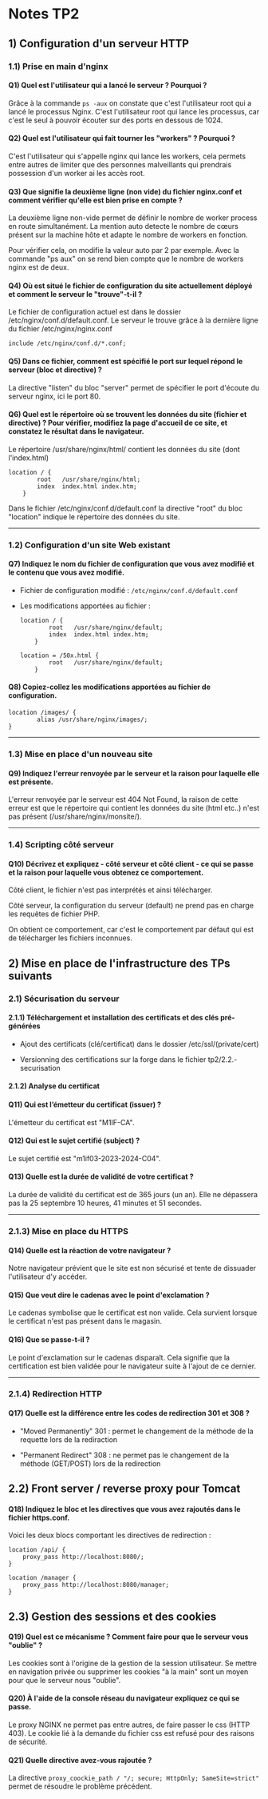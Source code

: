 # Notes TP2 

## 1) Configuration d'un serveur HTTP

### 1.1) Prise en main d'nginx

#### Q1) Quel est l'utilisateur qui a lancé le serveur ? Pourquoi ?
Grâce à la commande ``` ps -aux ``` on constate que c'est l'utilisateur root qui a lancé le processus Nginx. C'est l'utilisateur root qui lance les processus, car c'est le seul à pouvoir écouter sur des ports en dessous de 1024. 

#### Q2) Quel est l'utilisateur qui fait tourner les "workers" ? Pourquoi ?

C'est l'utilisateur qui s'appelle nginx qui lance les workers, cela permets entre autres de limiter que des personnes malveillants qui prendrais possession d'un worker ai les accès root.

#### Q3) Que signifie la deuxième ligne (non vide) du fichier nginx.conf et comment vérifier qu'elle est bien prise en compte ?

La deuxième ligne non-vide permet de définir le nombre de worker process en route simultanément. La mention auto detecte le nombre de cœurs présent sur la machine hôte et adapte le nombre de workers en fonction.

Pour vérifier cela, on modifie la valeur auto par 2 par exemple. Avec la commande "ps aux" on se rend bien compte que le nombre de workers nginx est de deux.


#### Q4) Où est situé le fichier de configuration du site actuellement déployé et comment le serveur le "trouve"-t-il ?

Le fichier de configuration actuel est dans le dossier /etc/nginx/conf.d/default.conf. 
Le serveur le trouve grâce à la dernière ligne du fichier /etc/nginx/nginx.conf

```
include /etc/nginx/conf.d/*.conf;
```

#### Q5) Dans ce fichier, comment est spécifié le port sur lequel répond le serveur (bloc et directive) ?

La directive "listen" du bloc "server" permet de spécifier le port d'écoute du serveur nginx, ici le port 80. 

#### Q6) Quel est le répertoire où se trouvent les données du site (fichier et directive) ? Pour vérifier, modifiez la page d'accueil de ce site, et constatez le résultat dans le navigateur.

Le répertoire /usr/share/nginx/html/ contient les données du site (dont l'index.html)

```
location / {
        root   /usr/share/nginx/html;
        index  index.html index.htm;
    }
```

Dans le fichier /etc/nginx/conf.d/default.conf la directive "root" du bloc "location" indique le répertoire des données du site.

---

### 1.2) Configuration d'un site Web existant

#### Q7) Indiquez le nom du fichier de configuration que vous avez modifié et le contenu que vous avez modifié.

* Fichier de configuration modifié : `/etc/nginx/conf.d/default.conf`

* Les modifications apportées au fichier :
	```
	location / {
            root   /usr/share/nginx/default;
            index  index.html index.htm;
        }	
	```
	```
	location = /50x.html {
            root   /usr/share/nginx/default;
        }
	```

#### Q8) Copiez-collez les modifications apportées au fichier de configuration.

```
location /images/ {
        alias /usr/share/nginx/images/;
}
```

---

### 1.3) Mise en place d'un nouveau site

#### Q9) Indiquez l'erreur renvoyée par le serveur et la raison pour laquelle elle est présente.

L'erreur renvoyée par le serveur est 404 Not Found, la raison de cette erreur est que le répertoire qui contient les données du site (html etc..) n'est pas présent (/usr/share/nginx/monsite/).

---

### 1.4) Scripting côté serveur

#### Q10) Décrivez et expliquez - côté serveur et côté client - ce qui se passe et la raison pour laquelle vous obtenez ce comportement.

Côté client, le fichier n'est pas interprétés et ainsi télécharger.

Côté serveur, la configuration du serveur (default) ne prend pas en charge les requêtes de fichier PHP. 

On obtient ce comportement, car c'est le comportement par défaut qui est de télécharger les fichiers inconnues.

## 2) Mise en place de l'infrastructure des TPs suivants

### 2.1) Sécurisation du serveur

#### 2.1.1) Téléchargement et installation des certificats et des clés pré-générées

* Ajout des certificats (clé/certificat) dans le dossier /etc/ssl/(private/cert)

* Versionning des certifications sur la forge dans le fichier tp2/2.2.-securisation 

#### 2.1.2) Analyse du certificat

#### Q11) Qui est l’émetteur du certificat (issuer) ?

L'émetteur du certificat est "M1IF-CA".

#### Q12) Qui est le sujet certifié (subject) ?

Le sujet certifié est "m1if03-2023-2024-C04".

#### Q13) Quelle est la durée de validité de votre certificat ?

La durée de validité du certificat est de 365 jours (un an). Elle ne dépassera pas la 25 septembre 10 heures, 41 minutes et 51 secondes.

---

### 2.1.3) Mise en place du HTTPS 

#### Q14) Quelle est la réaction de votre navigateur ?

Notre navigateur prévient que le site est non sécurisé et tente de dissuader l'utilisateur d'y accéder.

#### Q15) Que veut dire le cadenas avec le point d'exclamation ?

Le cadenas symbolise que le certificat est non valide. Cela survient lorsque le certificat n'est pas présent dans le magasin.

#### Q16) Que se passe-t-il ?

Le point d'exclamation sur le cadenas disparaît. Cela signifie que la certification est bien validée pour le navigateur suite à l'ajout de ce dernier.

---

### 2.1.4) Redirection HTTP

#### Q17) Quelle est la différence entre les codes de redirection 301 et 308 ?

* "Moved Permanently" 301 : permet le changement de la méthode de la requette lors de la rediraction

* "Permanent Redirect" 308 : ne permet pas le changement de la méthode (GET/POST) lors de la redirection

## 2.2) Front server / reverse proxy pour Tomcat

#### Q18) Indiquez le bloc et les directives que vous avez rajoutés dans le fichier https.conf.

Voici les deux blocs comportant les directives de redirection :

```
location /api/ {
    proxy_pass http://localhost:8080/;
}

location /manager {
    proxy_pass http://localhost:8080/manager;
}
```

## 2.3) Gestion des sessions et des cookies

#### Q19) Quel est ce mécanisme ? Comment faire pour que le serveur vous "oublie" ?

Les cookies sont à l'origine de la gestion de la session utilisateur. Se mettre en navigation privée ou supprimer les cookies "à la main" sont un moyen pour que le serveur nous "oublie". 

#### Q20) À l'aide de la console réseau du navigateur expliquez ce qui se passe.

Le proxy NGINX ne permet pas entre autres, de faire passer le css (HTTP 403). Le cookie lié à la demande du fichier css est refusé pour des raisons de sécurité.

#### Q21) Quelle directive avez-vous rajoutée ?

La directive ``` proxy_coockie_path / "/; secure; HttpOnly; SameSite=strict" ``` permet de résoudre le problème précédent. 
